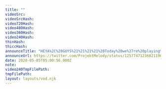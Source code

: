```yaml
---
title: ""
videoSrc: 
videoSrcHash: 
video720Hash: 
video480Hash: 
video360Hash: 
video240Hash: 
thinHash: 
thiccHash: 
announceTitle: "HEYA%2C%20GUYS%21%21%21%21%20Today%20we%27re%20playing%20some%20more%20hentai%20games%2C%20sponsored%20by%20.%40FAKKU%21%21%21%21%20%E2%9C%A8I%27M%20EXCITE%20xD%20%20Team%20CatGirl%20vs%20Team%20DogGirl%20----%20which%20monster%20girl%20do%20you%20find%20more%20adorbes%3F%21%20~%20%F0%9F%92%97%F0%9F%92%97%F0%9F%92%97%F0%9F%92%97%F0%9F%92%97%20%20I%27M%20LIVE%3A"
announceUrl: https://twitter.com/ProjektMelody/status/1257747123682119680
date: 2020-05-05T05:00:56.000Z
note: 
video240TmpFilePath: 
tmpFilePath: 
layout: layouts/vod.njk
---
```

